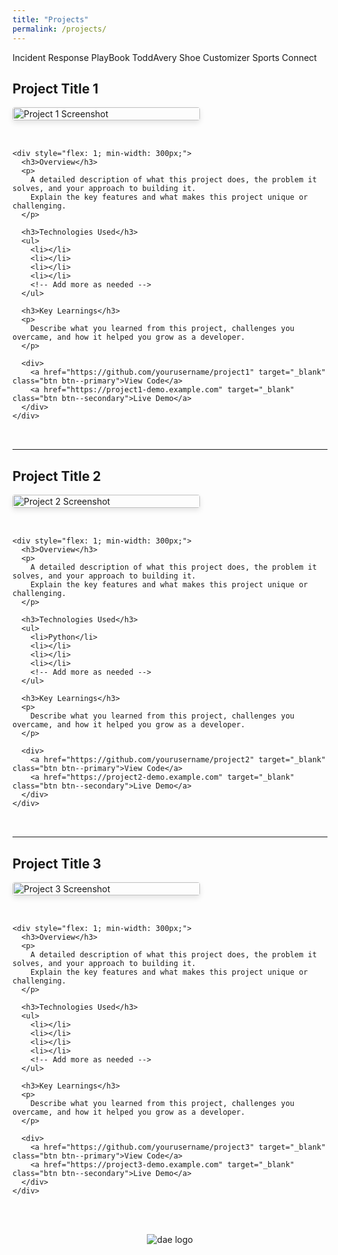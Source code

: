```yaml
---
title: "Projects"
permalink: /projects/
---
```


Incident Response PlayBook
ToddAvery Shoe Customizer
Sports Connect

<div class="project-item" id="project1">
  <h2>Project Title 1</h2>
  
  <div style="display: flex; flex-wrap: wrap; gap: 2rem; margin-bottom: 2rem;">
    <div style="flex: 0 0 300px;">
      <img src="/assets/img/project1-placeholder.jpg.svg" alt="Project 1 Screenshot" style="width: 100%; border-radius: 4px; box-shadow: 0 4px 8px rgba(0,0,0,0.1);">
    </div>
    
    <div style="flex: 1; min-width: 300px;">
      <h3>Overview</h3>
      <p>
        A detailed description of what this project does, the problem it solves, and your approach to building it.
        Explain the key features and what makes this project unique or challenging.
      </p>
      
      <h3>Technologies Used</h3>
      <ul>
        <li></li>
        <li></li>
        <li></li>
        <li></li>
        <!-- Add more as needed -->
      </ul>
      
      <h3>Key Learnings</h3>
      <p>
        Describe what you learned from this project, challenges you overcame, and how it helped you grow as a developer.
      </p>
      
      <div>
        <a href="https://github.com/yourusername/project1" target="_blank" class="btn btn--primary">View Code</a>
        <a href="https://project1-demo.example.com" target="_blank" class="btn btn--secondary">Live Demo</a>
      </div>
    </div>
  </div>
</div>

<hr>

<div class="project-item" id="project2">
  <h2>Project Title 2</h2>
  
  <div style="display: flex; flex-wrap: wrap; gap: 2rem; margin-bottom: 2rem;">
    <div style="flex: 0 0 300px;">
      <img src="/assets/img/project2-placeholder.jpg.svg" alt="Project 2 Screenshot" style="width: 100%; border-radius: 4px; box-shadow: 0 4px 8px rgba(0,0,0,0.1);">
    </div>
    
    <div style="flex: 1; min-width: 300px;">
      <h3>Overview</h3>
      <p>
        A detailed description of what this project does, the problem it solves, and your approach to building it.
        Explain the key features and what makes this project unique or challenging.
      </p>
      
      <h3>Technologies Used</h3>
      <ul>
        <li>Python</li>
        <li></li>
        <li></li>
        <li></li>
        <!-- Add more as needed -->
      </ul>
      
      <h3>Key Learnings</h3>
      <p>
        Describe what you learned from this project, challenges you overcame, and how it helped you grow as a developer.
      </p>
      
      <div>
        <a href="https://github.com/yourusername/project2" target="_blank" class="btn btn--primary">View Code</a>
        <a href="https://project2-demo.example.com" target="_blank" class="btn btn--secondary">Live Demo</a>
      </div>
    </div>
  </div>
</div>

<hr>

<div class="project-item" id="project3">
  <h2>Project Title 3</h2>
  
  <div style="display: flex; flex-wrap: wrap; gap: 2rem; margin-bottom: 2rem;">
    <div style="flex: 0 0 300px;">
      <img src="/assets/img/project3-placeholder.jpg.svg" alt="Project 3 Screenshot" style="width: 100%; border-radius: 4px; box-shadow: 0 4px 8px rgba(0,0,0,0.1);">
    </div>
    
    <div style="flex: 1; min-width: 300px;">
      <h3>Overview</h3>
      <p>
        A detailed description of what this project does, the problem it solves, and your approach to building it.
        Explain the key features and what makes this project unique or challenging.
      </p>
      
      <h3>Technologies Used</h3>
      <ul>
        <li></li>
        <li></li>
        <li></li>
        <li></li>
        <!-- Add more as needed -->
      </ul>
      
      <h3>Key Learnings</h3>
      <p>
        Describe what you learned from this project, challenges you overcame, and how it helped you grow as a developer.
      </p>
      
      <div>
        <a href="https://github.com/yourusername/project3" target="_blank" class="btn btn--primary">View Code</a>
        <a href="https://project3-demo.example.com" target="_blank" class="btn btn--secondary">Live Demo</a>
      </div>
    </div>
  </div>
</div>

<div style="text-align: center; margin-top: 3rem;">
  <img src="/assets/img/dae-web.avif" alt="dae logo" style="max-width: 150px; height: auto;">
</div>